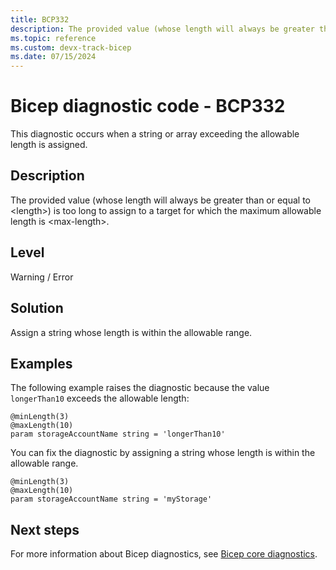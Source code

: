 ```yaml
---
title: BCP332
description: The provided value (whose length will always be greater than or equal to <length>) is too long to assign to a target for which the maximum allowable length is <max-length>.
ms.topic: reference
ms.custom: devx-track-bicep
ms.date: 07/15/2024
---
```


# Bicep diagnostic code - BCP332

This diagnostic occurs when a string or array exceeding the allowable length is assigned.  

## Description

The provided value (whose length will always be greater than or equal to \<length>) is too long to assign to a target for which the maximum allowable length is \<max-length>.

## Level

Warning / Error

## Solution

Assign a string whose length is within the allowable range.

## Examples

The following example raises the diagnostic because the value `longerThan10` exceeds the allowable length:

```bicep
@minLength(3)
@maxLength(10)
param storageAccountName string = 'longerThan10'
```

You can fix the diagnostic by assigning a string whose length is within the allowable range.

```bicep
@minLength(3)
@maxLength(10)
param storageAccountName string = 'myStorage'
```

## Next steps

For more information about Bicep diagnostics, see [Bicep core diagnostics](../bicep-core-diagnostics.md).
